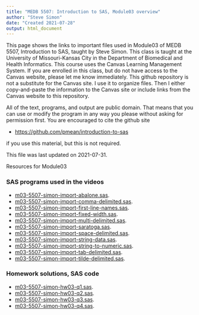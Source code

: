 ```yaml
---
title: "MEDB 5507: Introduction to SAS, Module03 overview"
author: "Steve Simon"
date: "Created 2021-07-28"
output: html_document
---
```


This page shows the links to important files used in Module03 of MEDB 5507, Introduction to SAS, taught by Steve Simon. This class is taught at the University of Missouri-Kansas City in the Department of Biomedical and Health Informatics. This course uses the Canvas Learning Management System. If you are enrolled in this class, but do not have access to the Canvas website, please let me know immediately. This github repository is not a substitute for the Canvas site. I use it to organize files. Then I either copy-and-paste the information to the Canvas site or include links from the Canvas website to this repository.

All of the text, programs, and output are public domain. That means that you can use or modify the program in any way you please without asking for permission first. You are encouraged to cite the github site

+ https://github.com/pmean/introduction-to-sas

if you use this material, but this is not required.



This file was last updated on 2021-07-31.

Resources for Module03

### SAS programs used in the videos

+ [m03-5507-simon-import-abalone.sas][m03-5507-simon-import-abalone.sas].
+ [m03-5507-simon-import-comma-delimited.sas][m03-5507-simon-import-comma-delimited.sas].
+ [m03-5507-simon-import-first-line-names.sas][m03-5507-simon-import-first-line-names.sas].
+ [m03-5507-simon-import-fixed-width.sas][m03-5507-simon-import-fixed-width.sas].
+ [m03-5507-simon-import-multi-delimited.sas][m03-5507-simon-import-multi-delimited.sas].
+ [m03-5507-simon-import-saratoga.sas][m03-5507-simon-import-saratoga.sas].
+ [m03-5507-simon-import-space-delimited.sas][m03-5507-simon-import-space-delimited.sas].
+ [m03-5507-simon-import-string-data.sas][m03-5507-simon-import-string-data.sas].
+ [m03-5507-simon-import-string-to-numeric.sas][m03-5507-simon-import-string-to-numeric.sas].
+ [m03-5507-simon-import-tab-delimited.sas][m03-5507-simon-import-tab-delimited.sas].
+ [m03-5507-simon-import-tilde-delimited.sas][m03-5507-simon-import-tilde-delimited.sas].

### Homework solutions, SAS code

+ [m03-5507-simon-hw03-q1.sas][m03-5507-simon-hw03-q1.sas].
+ [m03-5507-simon-hw03-q2.sas][m03-5507-simon-hw03-q2.sas].
+ [m03-5507-simon-hw03-q3.sas][m03-5507-simon-hw03-q3.sas].
+ [m03-5507-simon-hw03-q4.sas][m03-5507-simon-hw03-q4.sas].

[m03-5507-simon-import-abalone.sas]: https://github.com/pmean/introduction-to-SAS/blob/master/src/m03-5507-simon-import-abalone.sas
[m03-5507-simon-import-comma-delimited.sas]: https://github.com/pmean/introduction-to-SAS/blob/master/src/m03-5507-simon-import-comma-delimited.sas
[m03-5507-simon-import-first-line-names.sas]: https://github.com/pmean/introduction-to-SAS/blob/master/src/m03-5507-simon-import-first-line-names.sas
[m03-5507-simon-import-fixed-width.sas]: https://github.com/pmean/introduction-to-SAS/blob/master/src/m03-5507-simon-import-fixed-width.sas
[m03-5507-simon-import-multi-delimited.sas]: https://github.com/pmean/introduction-to-SAS/blob/master/src/m03-5507-simon-import-multi-delimited.sas
[m03-5507-simon-import-saratoga.sas]: https://github.com/pmean/introduction-to-SAS/blob/master/src/m03-5507-simon-import-saratoga.sas
[m03-5507-simon-import-space-delimited.sas]: https://github.com/pmean/introduction-to-SAS/blob/master/src/m03-5507-simon-import-space-delimited.sas
[m03-5507-simon-import-string-data.sas]: https://github.com/pmean/introduction-to-SAS/blob/master/src/m03-5507-simon-import-string-data.sas
[m03-5507-simon-import-string-to-numeric.sas]: https://github.com/pmean/introduction-to-SAS/blob/master/src/m03-5507-simon-import-string-to-numeric.sas
[m03-5507-simon-import-tab-delimited.sas]: https://github.com/pmean/introduction-to-SAS/blob/master/src/m03-5507-simon-import-tab-delimited.sas
[m03-5507-simon-import-tilde-delimited.sas]: https://github.com/pmean/introduction-to-SAS/blob/master/src/m03-5507-simon-import-tilde-delimited.sas

[m03-5507-simon-hw03-q1.sas]: https://github.com/pmean/introduction-to-SAS/blob/master/src/m03-5507-simon-hw03-q1.sas
[m03-5507-simon-hw03-q2.sas]: https://github.com/pmean/introduction-to-SAS/blob/master/src/m03-5507-simon-hw03-q2.sas
[m03-5507-simon-hw03-q3.sas]: https://github.com/pmean/introduction-to-SAS/blob/master/src/m03-5507-simon-hw03-q3.sas
[m03-5507-simon-hw03-q4.sas]: https://github.com/pmean/introduction-to-SAS/blob/master/src/m03-5507-simon-hw03-q4.sas
